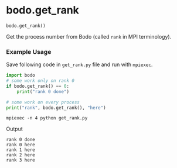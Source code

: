 # bodo.get_rank 

`bodo.get_rank()`

Get the process number from Bodo (called `rank` in MPI terminology).

### Example Usage

    
Save following code in `get_rank.py` file and run with `mpiexec`.

```py
import bodo
# some work only on rank 0
if bodo.get_rank() == 0:
    print("rank 0 done")

# some work on every process
print("rank", bodo.get_rank(), "here")
```

```console 
mpiexec -n 4 python get_rank.py
```

Output

```console
rank 0 done
rank 0 here
rank 1 here
rank 2 here
rank 3 here
```

